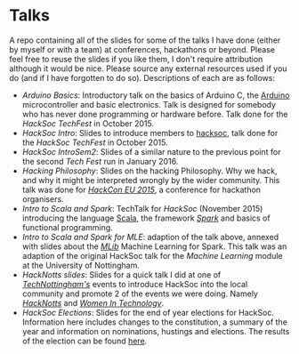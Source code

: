 # Talks
A repo containing all of the slides for some of the talks I have done (either by myself or with a team) at conferences, hackathons or beyond. Please feel free to reuse the slides if you like them, I don't require attribution although it would be nice. Please source any external resources used if you do (and if I have forgotten to do so). Descriptions of each are as follows:

* _Arduino Basics_: Introductory talk on the basics of Arduino C, the [Arduino](https://www.arduino.cc/) microcontroller and basic electronics. Talk is designed for somebody who has never done programming or hardware before. Talk done for the _HackSoc TechFest_ in October 2015.
* _HackSoc Intro_: Slides to introduce members to [hacksoc](http://hacksocnotts.co.uk/), talk done for the _HackSoc TechFest_ in October 2015.
* _HackSoc IntroSem2_: Slides of a similar nature to the previous point for the second _Tech Fest_ run in January 2016.
* _Hacking Philosophy_: Slides on the hacking Philosophy. Why we hack, and why it might be interpreted wrongly by the wider community. This talk was done for [_HackCon EU 2015_](http://hackcon.eu/), a conference for hackathon organisers.
* _Intro to Scala and Spark_: TechTalk for _HackSoc_ (November 2015) introducing the language [Scala](http://www.scala-lang.org/), the framework [_Spark_](https://spark.apache.org/) and basics of functional programming.
* _Intro to Scala and Spark for MLE_: adaption of the talk above, annexed with slides about the [_MLib_](https://spark.apache.org/mllib/) Machine Learning for Spark. This talk was an adaption of the original HackSoc talk for the _Machine Learning_ module at the University of Nottingham. 
* _HackNotts slides_: Slides for a quick talk I did at one of [_TechNottingham's_](http://www.technottingham.com/) events to introduce HackSoc into the local community and promote 2 of the events we were doing. Namely [_HackNotts_](http://hacknotts.com/) and [_Women In Technology_](http://2016.inspirewit.com/). 
* _HackSoc Elections_: Slides for the end of year elections for HackSoc. Information here includes changes to the constitution, a summary of the year and information on nominations, hustings and elections. The results of the election can be found [here](http://hacksocnotts.co.uk/2016/03/11/HackSoc-Elections-And-End-Of-Year-Summary.html).
